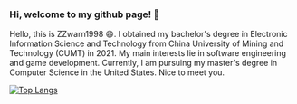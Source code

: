 ### Hi, welcome to my github page! 👋

<!--
**ZZwarn1998/ZZwarn1998** is a ✨ _special_ ✨ repository because its `README.md` (this file) appears on your GitHub profile.

Here are some ideas to get you started:

- 🔭 I’m currently working on ...
- 🌱 I’m currently learning ...
- 👯 I’m looking to collaborate on ...
- 🤔 I’m looking for help with ...
- 💬 Ask me about ...
- 📫 How to reach me: ...
- 😄 Pronouns: ...
- ⚡ Fun fact: ...
-->
Hello, this is ZZwarn1998 😄. I obtained my bachelor's degree in Electronic Information Science and Technology from China University of Mining and Technology (CUMT) in 2021. My main interests lie in software engineering and game development. Currently, I am pursuing my master's degree in Computer Science in the United States. Nice to meet you.

[![Top Langs](https://github-readme-stats.vercel.app/api/top-langs/?username=ZZwarn1998&layout=compact&langs_count=8&exclude_repo=cs-self-learning,pr-crawler,travis-ci-tutorial-java,github-slideshow,desktop-tutorial,training-kit,pmd,toefl_vocabulary)](https://github.com/anuraghazra/github-readme-stats)
